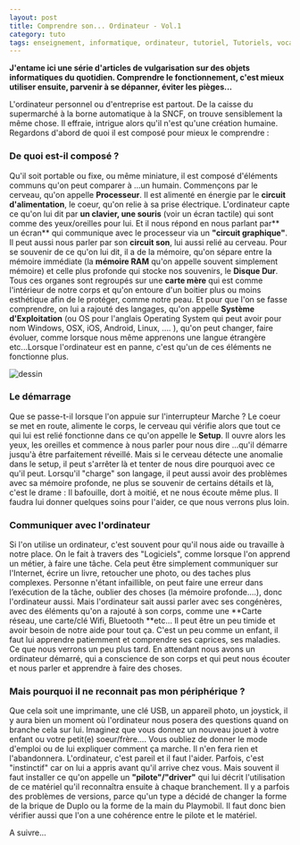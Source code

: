 ```yaml
---
layout: post
title: Comprendre son... Ordinateur - Vol.1
category: tuto
tags: enseignement, informatique, ordinateur, tutoriel, Tutoriels, vocabulaire
---
```

**J'entame ici une série d'articles de vulgarisation sur des objets informatiques du quotidien. Comprendre le fonctionnement, c'est mieux utiliser ensuite, parvenir à se dépanner, éviter les pièges...**

L'ordinateur personnel ou d'entreprise est partout. De la caisse du supermarché à la borne automatique à la SNCF, on trouve sensiblement la même chose. Il effraie, intrigue alors qu'il n'est qu'une création humaine. Regardons d'abord de quoi il est composé pour mieux le comprendre :

### De quoi est-il composé ?

Qu'il soit portable ou fixe, ou même miniature, il est composé d'éléments communs qu'on peut comparer à ...un humain. Commençons par le cerveau, qu'on appelle **Processeur**. Il est alimenté en énergie par le **circuit d'alimentation**, le coeur, qu'on relie à sa prise électrique. L'ordinateur capte ce qu'on lui dit par **un clavier, une souris** (voir un écran tactile) qui sont comme des yeux/oreilles pour lui. Et il nous répond en nous parlant par** un écran** qui communique avec le processeur via un **"circuit graphique"**. Il peut aussi nous parler par son **circuit son**, lui aussi relié au cerveau. Pour se souvenir de ce qu'on lui dit, il a de la mémoire, qu'on sépare entre la mémoire immédiate (la **mémoire RAM** qu'on appelle souvent simplement mémoire) et celle plus profonde qui stocke nos souvenirs, le **Disque Dur**. Tous ces organes sont regroupés sur une **carte mère** qui est comme l'intérieur de notre corps et qu'on entoure d'un boitier plus ou moins esthétique afin de le protéger, comme notre peau. Et pour que l'on se fasse comprendre, on lui a rajouté des langages, qu'on appelle **Système d'Exploitation** (ou OS pour l'anglais Operating System qui peut avoir pour nom Windows, OSX, iOS, Android, Linux, .... ), qu'on peut changer, faire évoluer, comme lorsque nous même apprenons une langue étrangère etc...Lorsque l'ordinateur est en panne, c'est qu'un de ces éléments ne fonctionne plus.

![dessin](https://filedn.eu/llqi9IBxlYouGRXYG2xlROb/img/2015/homoordinatus.jpg)

### Le démarrage

Que se passe-t-il lorsque l'on appuie sur l'interrupteur Marche ? Le coeur se met en route, alimente le corps, le cerveau qui vérifie alors que tout ce qui lui est relié fonctionne dans ce qu'on appelle le **Setup**. Il ouvre alors les yeux, les oreilles et commence à nous parler pour nous dire ...qu'il démarre jusqu'à être parfaitement réveillé. Mais si le cerveau détecte une anomalie dans le setup, il peut s'arrêter là et tenter de nous dire pourquoi avec ce qu'il peut. Lorsqu'il "charge" son langage, il peut aussi avoir des problèmes avec sa mémoire profonde, ne plus se souvenir de certains détails et là, c'est le drame : Il bafouille, dort à moitié, et ne nous écoute même plus. Il faudra lui donner quelques soins pour l'aider, ce que nous verrons plus loin.

### Communiquer avec l'ordinateur

Si l'on utilise un ordinateur, c'est souvent pour qu'il nous aide ou travaille à notre place. On le fait à travers des "Logiciels", comme lorsque l'on apprend un métier, à faire une tâche. Cela peut être simplement communiquer sur l'Internet, écrire un livre, retoucher une photo, ou des taches plus complexes. Personne n'étant infaillible, on peut faire une erreur dans l’exécution de la tâche, oublier des choses (la mémoire profonde....), donc l'ordinateur aussi. Mais l'ordinateur sait aussi parler avec ses congénères, avec des éléments qu'on a rajouté à son corps, comme une **Carte réseau, une carte/clé Wifi, Bluetooth **etc... Il peut être un peu timide et avoir besoin de notre aide pour tout ça. C'est un peu comme un enfant, il faut lui apprendre patiemment et comprendre ses caprices, ses maladies. Ce que nous verrons un peu plus tard. En attendant nous avons un ordinateur démarré, qui a conscience de son corps et qui peut nous écouter et nous parler et apprendre à faire des choses.

### Mais pourquoi il ne reconnait pas mon périphérique ?

Que cela soit une imprimante, une clé USB, un appareil photo, un joystick, il y aura bien un moment où l'ordinateur nous posera des questions quand on branche cela sur lui. Imaginez que vous donnez un nouveau jouet à votre enfant ou votre petit(e) soeur/frère.... Vous oubliez de donner le mode d'emploi ou de lui expliquer comment ça marche. Il n'en fera rien et l'abandonnera. L'ordinateur, c'est pareil et il faut l'aider. Parfois, c'est "instinctif" car on lui a appris avant qu'il arrive chez vous. Mais souvent il faut installer ce qu'on appelle un **"pilote"/"driver"** qui lui décrit l'utilisation de ce matériel qu'il reconnaîtra ensuite à chaque branchement. Il y a parfois des problèmes de versions, parce qu'un type a décidé de changer la forme de la brique de Duplo ou la forme de la main du Playmobil. Il faut donc bien vérifier aussi que l'on a une cohérence entre le pilote et le matériel.

A suivre...
